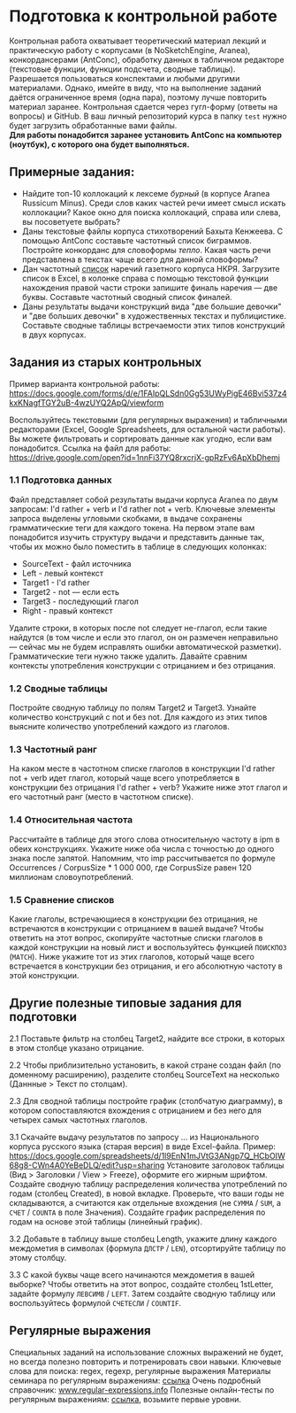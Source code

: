 # Подготовка к контрольной работе  

Контрольная работа охватывает теоретический материал лекций и практическую работу с корпусами (в NoSketchEngine, Aranea), конкордансерами (AntConc), обработку данных в табличном редакторе (текстовые функции, функции подсчета, сводные таблицы).  
Разрешается пользоваться конспектами и любыми другими материалами. Однако, имейте в виду, что на выполнение заданий даётся ограниченное время (одна пара), поэтому лучше повторить материал заранее.
Контрольная сдается через гугл-форму (ответы на вопросы) и GitHub. В ваш личный репозиторий курса в папку `test` нужно будет загрузить обработанные вами файлы.  
**Для работы понадобится заранее установить AntConc на компьютер (ноутбук), с которого она будет выполняться.**

## Примерные задания:

* Найдите топ-10 коллокаций к лексеме _бурный_ (в корпусе Aranea Russicum Minus). Среди слов каких частей речи имеет смысл искать коллокации? Какое окно для поиска коллокаций, справа или слева, вы посоветуете выбрать?  
* Даны текстовые файлы корпуса стихотворений Бахыта Кенжеева. С помощью AntConc составьте частотный список биграммов. Постройте конкорданс для словоформы _тепло_. Какая часть речи представлена в текстах чаще всего для данной словоформы?
* Дан частотный [список](https://processing.ruscorpora.ru/ngram.xml?gramm1=ADV&lang=ru&level1=0&mode=paper&ngram_size=1&parent1=0&sort=i_grtagging&text=lexgramm) 
наречий газетного корпуса НКРЯ. Загрузите список в Excel, в колонке справа с помощью текстовой функции нахождения правой части строки запишите финаль наречия — две буквы. Составьте частотный сводный список финалей.  
* Даны результаты выдачи конструкций вида "две большие девочки" и "две больших девочки" в художественных текстах и публицистике. Составьте сводные таблицы встречаемости этих типов конструкций в двух корпусах.   


## Задания из старых контрольных

Пример варианта контрольной работы: https://docs.google.com/forms/d/e/1FAIpQLSdn0Gg53UWyPigE46Bvi537z4kxKNagfTGY2uB-4wzUYQ2ApQ/viewform

Воспользуйтесь текстовыми (для регулярных выражения) и табличными редакторами (Excel, Google Spreadsheets, для остальной части работы). Вы можете фильтровать и сортировать данные как угодно, если вам понадобится.
Ссылка на файл для работы: https://drive.google.com/open?id=1nnFi37YQ8rxcrjX-gpRzFv6ApXbDhemj

### 1.1 Подготовка данных
Файл представляет собой результаты выдачи корпуса Aranea по двум запросам: I'd rather + verb и I'd rather not + verb. Ключевые элементы запроса выделены угловыми скобками, в выдаче сохранены грамматические теги для каждого токена.
На первом этапе вам понадобится изучить структуру выдачи и представить данные так, чтобы их можно было поместить в таблице в следующих колонках:
* SourceText - файл источника
* Left - левый контекст
* Target1 - I'd rather
* Target2 - not — если есть
* Target3 - последующий глагол
* Right - правый контекст

Удалите строки, в которых после not следует не-глагол, если такие найдутся (в том числе и если это глагол, он он размечен неправильно — сейчас мы не будем исправлять ошибки автоматической разметки). Грамматические теги нужно также удалить. 
Давайте сравним контексты употребления конструкции с отрицанием и без отрицания.

### 1.2 Сводные таблицы
Постройте сводную таблицу по полям Target2 и Target3. Узнайте количество конструкций с not и без not. Для каждого из этих типов выясните количество употреблений каждого из глаголов.

### 1.3 Частотный ранг
На каком месте в частотном списке глаголов в конструкции I'd rather not + verb идет глагол, который чаще всего употребляется в конструкции без отрицания I'd rather + verb? Укажите ниже этот глагол и его частотный ранг (место в частотном списке).

### 1.4 Относительная частота
Рассчитайте в таблице для этого слова относительную частоту в ipm в обеих конструкциях. Укажите ниже оба числа с точностью до одного знака после запятой. Напомним, что imp рассчитывается по формуле Occurrences / CorpusSize * 1 000 000, где CorpusSize равен 120 миллионам словоупотреблений.

### 1.5 Сравнение списков
Какие глаголы, встречающиеся в конструкции без отрицания, не встречаются в конструкции с отрицанием в вашей выдаче? Чтобы ответить на этот вопрос, скопируйте частотные списки глаголов в каждой конструкции на новый лист и воспользуйтесь функцией `ПОИСКПОЗ` (`MATCH`). Ниже укажите тот из этих глаголов, который чаще всего встречается в конструкции без отрицания, и его абсолютную частоту в этой конструкции.


## Другие полезные типовые задания для подготовки 

2.1 Поставьте фильтр на столбец Target2, найдите все строки, в которых в этом столбце указано отрицание. 

2.2 Чтобы приблизительно установить, в какой стране создан файл (по доменному расширению), разделите столбец SourceText на несколько (Даннные > Текст по столцам). 

2.3 Для сводной таблицы постройте график (столбчатую диаграмму), в котором сопоставляются вхождения с отрицанием и без него для четырех самых частотных глаголов. 

3.1 Скачайте выдачу результатов по запросу ... из Национального корпуса русского языка (старая версия) в виде Excel-файла. Пример: https://docs.google.com/spreadsheets/d/1l9EnN1mJVtG3ANgp7Q_HCbOIW68g8-CWn4A0YeBeDLQ/edit?usp=sharing 
Установите заголовок таблицы (Вид > Заголовки / View > Freeze), оформите его жирным шрифтом. 
Создайте сводную таблицу распределения количества употреблений по годам (столбец Created), в новой вкладке. Проверьте, что ваши годы не складываются, а считаются как отдельные вхождения (не `СУММА` / `SUM`, а `СЧЕТ` / `COUNTA` в поле Значения).
Создайте график распределения по годам на основе этой таблицы (линейный график).  

3.2 Добавьте в таблицу выше столбец Length, укажите длину каждого междометия в символах (формула `ДЛСТР` / `LEN`), отсортируйте таблицу по этому столбцу. 

3.3 С какой буквы чаще всего начинаются междометия в вашей выборке? Чтобы ответить на этот вопрос, создайте столбец 1stLetter, задайте формулу `ЛЕВСИМВ` / `LEFT`. Затем создайте сводную таблицу или воспользуйтесь формулой `СЧЕТЕСЛИ` / `COUNTIF`. 


## Регулярные выражения

Специальных заданий на использование сложных выражений не будет, но всегда полезно повторить и потренировать свои навыки. 
Ключевые слова для поиска: regex, regexp, регулярные выражения
Материалы семинара по регулярным выражениям: [ссылка](https://github.com/olesar/lingdata/blob/gh-pages/3RegExp.md)
Очень подробный справочник: www.regular-expressions.info
Полезные онлайн-тесты по регулярным выражениям: [ссылка](https://regex101.com/quiz), возьмите первые уровни.



